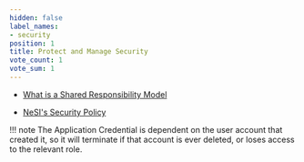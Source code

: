 ```yaml
---
hidden: false
label_names:
- security
position: 1
title: Protect and Manage Security
vote_count: 1
vote_sum: 1
---
```




- [What is a Shared Responsibility Model](creating-and-managing-application-credentials-with-the-dashboard.md)

- [NeSI's Security Policy](creating-and-managing-application-credentials-via-cli.md)

!!! note
    The Application Credential is dependent on the user account that created it, so it will terminate if that account is ever deleted, or loses access to the relevant role.